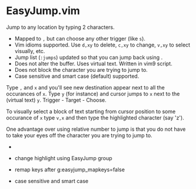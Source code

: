 # EasyJump.vim

Jump to any location by typing 2 characters.

- Mapped to `,` but can choose any other trigger (like `s`).
- Vim idioms supported. Use `d,xy` to delete, `c,xy` to change, `v,xy` to select visually, etc.
- Jump list (`:jumps`) updated so that you can jump back using _<ctrl-o>_.
- Does not alter the buffer. Uses virtual text. Written in vim9 script.
- Does not block the character you are trying to jump to.
- Case sensitive and smart case (default) supported.

Type `,` and `x` and you'll see new destination appear next to all the occurances of `x`. Type `y` (for instance) and cursor jumps to `x` next to the (virtual text) `y`. Trigger - Target - Choose.



To visually select a block of text starting from cursor position to some occurance of `x` type `v,x` and then type the highlighted character (say 'z').



One advantage over using relative number to jump is that you do not have to take your eyes off the character you are trying to jump to. 

- 


 - change highlight using EasyJump group
 - remap keys after g:easyjump_mapkeys=false
 - case sensitive and smart case
